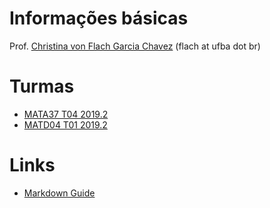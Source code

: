 # Informações básicas

Prof. [Christina von Flach Garcia Chavez](http://wiki.dcc.ufba.br/DCC/ProfChristinaFlach)
(flach at ufba dot br)

# Turmas
- [MATA37 T04 2019.2](https://christinaflach.github.io/mata37-20192/)
- [MATD04 T01 2019.2](https://christinaflach.github.io/matd04-20192/)

# Links

- [Markdown Guide](https://www.markdownguide.org/basic-syntax/)




